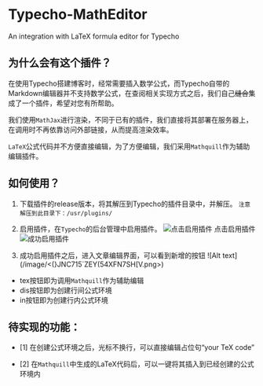 # Typecho-MathEditor
An integration with LaTeX formula editor for Typecho

## 为什么会有这个插件？
在使用Typecho搭建博客时，经常需要插入数学公式，而Typecho自带的Markdown编辑器并不支持数学公式，在查阅相关实现方式之后，我们自己~~缝合~~集成了一个插件，希望对您有所帮助。

我们使用```MathJax```进行渲染，不同于已有的插件，我们直接将其部署在服务器上，在调用时不再依靠访问外部链接，从而提高渲染效率。

```LaTeX```公式代码并不方便直接编辑，为了方便编辑，我们采用```Mathquill```作为辅助编辑插件。

## 如何使用？
1. 下载插件的release版本，将其解压到Typecho的插件目录中，并解压。
```注意解压到此目录下：/usr/plugins/```

2. 启用插件，在```Typecho```的后台管理中启用插件。
![点击启用插件](/image/image.png)
点击启用插件
![成功启用插件](/image/image-1.png)
3. 成功启用插件之后，进入文章编辑界面，可以看到新增的按钮
![Alt text](/image/<(}JNC715`ZEY(54XFN7SH[V.png>)
- tex按钮即为调用```Mathquill```作为辅助编辑
- dis按钮即为创建行间公式环境
- in按钮即为创建行内公式环境

## 待实现的功能：
- [1] 在创建公式环境之后，光标不换行，可以直接编辑占位句“your TeX code”

- [2] 在```Mathquill```中生成的LaTeX代码后，可以一键将其插入到已经创建的公式环境内
